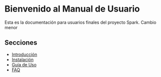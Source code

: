 # Bienvenido al Manual de Usuario
Esta es la documentación para usuarios finales del proyecto Spark. Cambio menor

## Secciones

- [Introducción](introduccion.md)
- [Instalación](instalacion.md)
- [Guía de Uso](guia-de-uso.md)
- [FAQ](faq.md)
